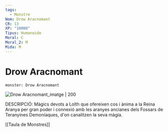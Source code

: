 ```yaml
---
tags:
  - Monstre
Nom: Drow Aracnomant
CR: 13
XP: "10000"
Tipus: Humanoide
Moral: C
Moral_2: M
Mida: M
---
```

# Drow Aracnomant

```statblock
monster: Drow Aracnomant
```

![Drow Aracnomant_imatge | 200](https://srd.dndtools.org/srd/resource/images/classes/104448.jpg)

DESCRIPCIÓ: 
Màgics devots a Lolth que ofereixen cos i ànima a la Reina Aranya per gran poder i connexió amb les aranyes ancianes dels Fossars de Teranyines Demoníaques, d'on canalitzen la seva màgia.

[[Taula de Monstres]]